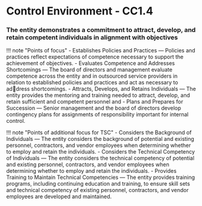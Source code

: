 #  Control Environment - CC1.4

### The entity demonstrates a commitment to attract, develop, and retain competent individuals in alignment with objectives

!!! note "Points of focus"
    - Establishes Policies and Practices — Policies and practices reflect expectations of competence necessary to support the achievement of objectives.
    - Evaluates Competence and Addresses Shortcomings — The board of directors and management evaluate competence across the entity and in outsourced service providers in relation to established policies and practices and act as necessary to address shortcomings.
    - Attracts, Develops, and Retains Individuals — The entity provides the mentoring and training needed to attract, develop, and retain sufficient and competent personnel and
    - Plans and Prepares for Succession — Senior management and the board of directors develop contingency plans for assignments of responsibility important for internal control.

!!! note "Points of additional focus for TSC"
    - Considers the Background of Individuals — The entity considers the background of potential and existing personnel, contractors, and vendor employees when determining whether to employ and retain the individuals.
    - Considers the Technical Competency of Individuals — The entity considers the technical competency of potential and existing personnel, contractors, and vendor employees when determining whether to employ and retain the individuals.
    - Provides Training to Maintain Technical Competencies — The entity provides training programs, including continuing education and training, to ensure skill sets and technical competency of existing personnel, contractors, and vendor employees are developed and maintained.
